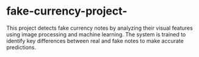 # fake-currency-project-
This project detects fake currency notes by analyzing their visual features using image processing and machine learning. The system is trained to identify key differences between real and fake notes to make accurate predictions.
